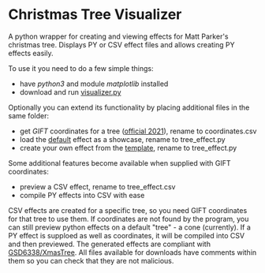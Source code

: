 # Christmas Tree Visualizer
A python wrapper for creating and viewing effects for Matt Parker's christmas tree. Displays PY or CSV effect files and allows creating PY effects easily.

To use it you need to do a few simple things:
- have *python3* and module *matplotlib* installed
- download and run [visualizer.py](https://raw.githubusercontent.com/Aonodensetsu/xmax-tree-visualizer/main/visualiser.py)

Optionally you can extend its functionality by placing additional files in the same folder:
- get *GIFT* coordinates for a tree ([official 2021](https://www.dropbox.com/s/lmccfutftplhh3b/coords_2021.csv)), rename to coordinates.csv
- load the [default](https://raw.githubusercontent.com/Aonodensetsu/xmas-tree-visualizer/main/effect_default.py) effect as a showcase, rename to tree_effect.py
- create your own effect from the [template](https://raw.githubusercontent.com/Aonodensetsu/xmas-tree-visualizer/main/effect_template.py), rename to tree_effect.py

Some additional features become available when supplied with GIFT coordinates:
- preview a CSV effect, rename to tree_effect.csv
- compile PY effects into CSV with ease

CSV effects are created for a specific tree, so you need GIFT coordinates for that tree to use them. If coordinates are not found by the program, you can still preview python effects on a default "tree" - a cone (currently). If a PY effect is supploed as well as coordinates, it will be compiled into CSV and then previewed. The generated effects are compliant with [GSD6338/XmasTree](https://github.com/GSD6338/XmasTree). All files available for downloads have comments within them so you can check that they are not malicious.
